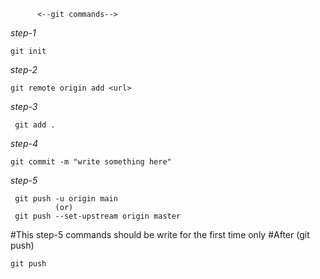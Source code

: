           <--git commands-->
  _step-1_
  
    git init
    
  _step-2_

    git remote origin add <url>

   _step-3_

     git add .

  _step-4_

    git commit -m "write something here"

   _step-5_

     git push -u origin main
              (or)
     git push --set-upstream origin master

  #This step-5 commands should be write for the first time only
  #After (git push) 

    git push
